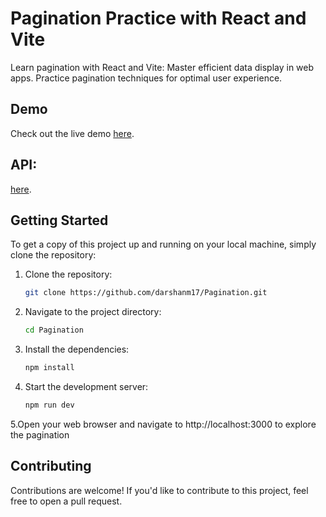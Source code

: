 # Pagination Practice with React and Vite

Learn pagination with React and Vite: Master efficient data display in web apps. Practice pagination techniques for optimal user experience.

## Demo

Check out the live demo [here](https://6610fac6a087c7ad4be84c07--effulgent-scone-ab6b7b.netlify.app/).

## API:
[here](https://dummyjson.com/products?limit=100).

## Getting Started

To get a copy of this project up and running on your local machine, simply clone the repository:

1. Clone the repository:
   ```bash
   git clone https://github.com/darshanm17/Pagination.git
2. Navigate to the project directory:
    ```bash
    cd Pagination
3. Install the dependencies:
    ```bash
    npm install
4. Start the development server:
   ```bash
   npm run dev
5.Open your web browser and navigate to http://localhost:3000 to explore the pagination 

## Contributing
Contributions are welcome! If you'd like to contribute to this project, feel free to open a pull request.
